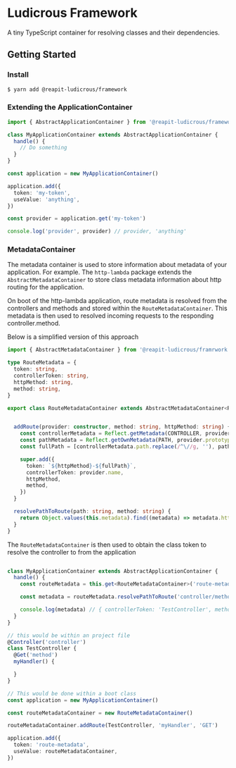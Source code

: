 # Ludicrous Framework 

A tiny TypeScript container for resolving classes and their dependencies.

## Getting Started

### Install

```bash
$ yarn add @reapit-ludicrous/framework
```

### Extending the ApplicationContainer

```ts
import { AbstractApplicationContainer } from '@reapit-ludicrous/framework'

class MyApplicationContainer extends AbstractApplicationContainer {
  handle() {
    // Do something 
  }
}

const application = new MyApplicationContainer()

application.add({
  token: 'my-token',
  useValue: 'anything',
})

const provider = application.get('my-token')

console.log('provider', provider) // provider, 'anything'
```

### MetadataContainer

The metadata container is used to store information about metadata of your application. For example. The `http-lambda` package extends the `AbstractMetadataContainer` to store class metadata information about http routing for the application.

On boot of the http-lambda application, route metadata is resolved from the controllers and methods and stored within the `RouteMetadataContainer`. This metadata is then used to resolved incoming requests to the responding controller.method.

Below is a simplified version of this approach
```ts
import { AbstractMetadataContainer } from '@reapit-ludicrous/framrwork'

type RouteMetadata = {
  token: string,
  controllerToken: string,
  httpMethod: string,
  method: string,
}

export class RouteMetadataContainer extends AbstractMetadataContainer<RouteMetadata> {


  addRoute(provider: constructor, method: string, httpMethod: string) {
    const controllerMetadata = Reflect.getMetadata(CONTROLLER, provider)
    const pathMetadata = Reflect.getOwnMetadata(PATH, provider.prototype[method])
    const fullPath = [controllerMetadata.path.replace(/^\//g, ''), pathMetadata]

    super.add({
      token: `${httpMethod}-${fullPath}`,
      controllerToken: provider.name,
      httpMethod,
      method,
    })
  }

  resolvePathToRoute(path: string, method: string) {
    return Object.values(this.metadata).find((metadata) => metadata.httpMethod === method && metadata.path === path)
  }
}
```

The `RouteMetadataContainer` is then used to obtain the class token to resolve the controller to from the application


```ts

class MyApplicationContainer extends AbstractApplicationContainer {
  handle() {
    const routeMetadata = this.get<RouteMetadataContainer>('route-metadata')

    const metadata = routeMetadata.resolvePathToRoute('controller/method', 'GET')

    console.log(metadata) // { controllerToken: 'TestController', method: 'myHandler', httpMethod: 'GET', token: 'controller/method' }
  }
}

// this would be within an project file
@Controller('controller')
class TestController {
  @Get('method')
  myHandler() {

  }
}

// This would be done within a boot class
const application = new MyApplicationContainer()

const routeMetadataContainer = new RouteMetadataContainer()

routeMetadataContainer.addRoute(TestController, 'myHandler', 'GET')

application.add({
  token: 'route-metadata',
  useValue: routeMetadataContainer,
})

```
